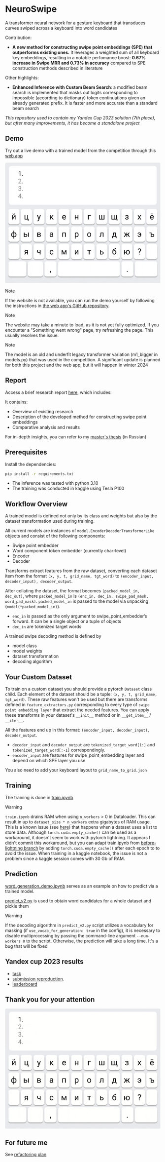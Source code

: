 # NeuroSwipe

A transformer neural network for a gesture keyboard that transduces curves swiped across a keyboard into word candidates

Contribution:
* **A new method for constructing swipe point embeddings (SPE) that outperforms existing ones.** It leverages a weighted sum of all keyboard key embeddings, resulting in a notable perfomance boost: **0.67% increase in Swipe MRR and 0.73% in accuracy** compared to SPE construction methods described in literature

Other highlights:
* **Enhanced Inference with Custom Beam Search**: a modified beam search is implemented that masks out logits corresponding to impossible (according to dictionary) token continuations given an already generated prefix. It is faster and more accurate than a standard beam search

*This repository used to contain my Yandex Cup 2023 solution (7th place), but after many improvements, it has become a standalone project*

## Demo

Try out a live demo with a trained model from the competition through this [web app](https://proshian.pythonanywhere.com/)


![demo](./docs_and_assets/swipe_demos/demo.gif)

> [!Note]
> If the website is not available, you can run the demo yourself by following the instructions in [the web app's GitHub repository](https://github.com/proshian/neuroswipe_inference_web).

> [!Note]
> The website may take a minute to load, as it is not yet fully optimized. If you encounter a "Something went wrong" page, try refreshing the page. This usually resolves the issue.

> [!NOTE]  
> The model is an old and underfit legacy transformer variation (m1_bigger in models.py) that was used in the competition. A significant update is planned for both this project and the web app, but it will happen in winter 2024 

## Report

Access a brief research report [here](docs_and_assets/report/report.md), which includes:

It contains:
* Overview of existing research
* Description of the developed method for constructing swipe point embeddings
* Comparative analysis and results

For in-depth insights, you can refer to my [master's thesis](https://drive.google.com/file/d/1ad9zlfgfy6kOA-41GxjUQIzr8cWuaqxL/view?usp=sharing) (in Russian)


## Prerequisites

Install the dependencies:

```sh
pip install -r requirements.txt
```

* The inference was tested with python 3.10
* The training was conducted in kaggle using Tesla P100


<!--

## Yandex cup dataset


**TODO: Fill the instructions to obtain the dataset**

-->


<!-- 

```sh
python ./src/downloaders/download_dataset_separated_grid.py
``` 

-->



## Workflow Overview

A trained model is defined not only by its class and weights but also by the dataset transformation used during training.


All current models are instances of `model.EncoderDecoderTransformerLike` objects and consist of the following components:
* Swipe point embedder
* Word component token embedder (currently char-level)
* Encoder
* Decoder 

Transforms extract features from the raw dataset, converting each dataset item from the format `(x, y, t, grid_name, tgt_word)` to `(encoder_input, decoder_input), decoder_output`.

After collating the dataset, the format becomes `(packed_model_in, dec_out)`, where `packed_model_in` is `(enc_in, dec_in, swipe_pad_mask, word_pad_mask)`. `packed_model_in` is passed to the model via unpacking (`model(*packed_model_in)`).

* `enc_in` is passed as the only argument to swipe_point_embedder’s forward. It can be a single object or a tuple of objects
* `dec_in` are tokenized target words


A trained swipe decoding method is defined by
* model class
* model weights
* dataset transformation
* decoding algorithm



## Your Custom Dataset

To train on a custom dataset you should provide a pytorch `Dataset` class child. Each element of the dataset should be a tuple: `(x, y, t, grid_name, tgt_word)`. These raw features won't be used but there are transforms defined in `feature_extractors.py` corresponding to every type of `swipe point embedding layer` that extract the needed features. You can apply these transforms in your dataset's `__init__` method or in `__get_item__` / `__iter__`.

All the features end up in this format: `(encoder_input, decoder_input), decoder_output`.

* `decoder_input` and `decoder_output` are `tokenized_target_word[1:]` and `tokenized_target_word[:-1]` correspondingly.
* `encoder_input` are features for swipe_point_embedding layer and depend on which SPE layer you use

You also need to add your keyboard layout to `grid_name_to_grid.json`

<!--

**TODO: Add info on how exactly the dataset should be integrated** 

-->

## Training

<!-- Перед побучением необходимо очистить тренировочный датасет -->

The training is done in [train.ipynb](src/train.ipynb)

> [!WARNING]  
> `train.ipynb` drains RAM when using `n_workers` > 0 in Dataloader. This can result in up to `dataset_size * n_workers` extra gigabytes of RAM usage. This is a known issue (see [here](https://github.com/pytorch/pytorch/issues/13246)) that happens when a dataset uses a list to store data. Although `torch.cuda.empty_cache()` can be used as a workaround, it doesn't seem to work with pytorch lightning. It appears I didn't commit this workaround, but you can adapt train.ipynb from [before-lightning branch](https://github.com/proshian/neuroswipe/tree/before-lightning) by adding ```torch.cuda.empty_cache()``` after each epoch to to avoid the issue. When training in a kaggle notebook, the issue is not a problem since a kaggle session comes with 30 Gb of RAM.  


## Prediction

[word_generation_demo.ipynb](src/word_generation_demo.ipynb) serves as an example on how to predict via a trained model.

[predict_v2.py](src/predict_v2.py) is used to obtain word candidates for a whole dataset and pickle them

> [!WARNING]  
> If the decoding algorithm in `predict_v2.py` script utilizes a vocabulary for masking (if `use_vocab_for_generation: true` in the config), it is necessary to disable multiprocessing by passing the command-line argument `--num-workers 0` to the script. Otherwise, the prediction will take a long time. It's a bug that will be fixed



## Yandex cup 2023 results

* [task](./docs_and_assets/yandex_cup/task/task.md)
* [submission reproduction](./docs_and_assets/yandex_cup/submission_reproduciton_instrucitons.md). 
* [leaderboard](./docs_and_assets/yandex_cup/leaderboard.md)



## Thank you for your attention
![thank_you](./docs_and_assets/swipe_demos/thank_you.gif)

## For future me
See [refactoring plan](./docs_and_assets/Refactoring_plan.md)